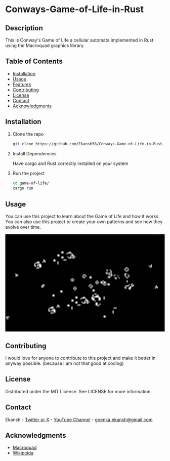 # Conways-Game-of-Life-in-Rust

## Description

This is Conway's Game of Life a cellular automata implemented in Rust using the Macroquad graphics library.

## Table of Contents

- [Installation](#installation)
- [Usage](#usage)
- [Features](#features)
- [Contributing](#contributing)
- [License](#license)
- [Contact](#contact)
- [Acknowledgments](#acknowledgments)

## Installation

1. Clone the repo

   ```sh
   git clone https://github.com/Ekansh38/Conways-Game-of-Life-in-Rust.git

   ```

2. Install Dependencies

   Have cargo and Rust correctly installed on your system

3. Run the project
   ```sh
   cd game-of-life/
   cargo run
   ```

## Usage

You can use this project to learn about the Game of Life and how it works.
You can also use this project to create your own patterns and see how they evolve over time.

![Screen Shot of Game](./images/Screenshot.png)

## Contributing

I would love for anyone to contribute to this project and make it better in anyway possible. (because I am not that good at coding)

## License

Distributed under the MIT License. See LICENSE for more information.

## Contact

Ekansh - [Twitter or X](https://x.com/mister_byte_) - [YouTube Channel](https://www.youtube.com/@mister_byte_) - goenka.ekansh@gmail.com

## Acknowledgments

- [Macroquad](https://macroquad.rs/)
- [Wikipeida](https://en.wikipedia.org/wiki/Conway%27s_Game_of_Life)

